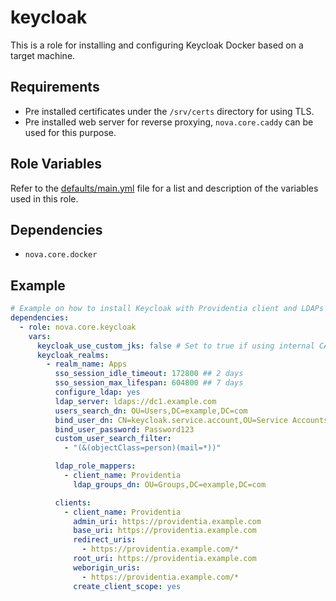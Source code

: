 # keycloak

This is a role for installing and configuring Keycloak Docker based on a target machine.

## Requirements

- Pre installed certificates under the `/srv/certs` directory for using TLS.
- Pre installed web server for reverse proxying, `nova.core.caddy` can be used for this purpose.

## Role Variables

Refer to the [defaults/main.yml](https://github.com/ClarifiedSecurity/nova.core/blob/main/nova/core/roles/keycloak/defaults/main.yml) file for a list and description of the variables used in this role.

## Dependencies

- `nova.core.docker`

## Example

```yaml
# Example on how to install Keycloak with Providentia client and LDAPs (AD) group mapper
dependencies:
  - role: nova.core.keycloak
    vars:
      keycloak_use_custom_jks: false # Set to true if using internal CA that is not trusted by Keycloak by default
      keycloak_realms:
        - realm_name: Apps
          sso_session_idle_timeout: 172800 ## 2 days
          sso_session_max_lifespan: 604800 ## 7 days
          configure_ldap: yes
          ldap_server: ldaps://dc1.example.com
          users_search_dn: OU=Users,DC=example,DC=com
          bind_user_dn: CN=keycloak.service.account,OU=Service Accounts,DC=example,DC=com
          bind_user_password: Password123
          custom_user_search_filter:
            - "(&(objectClass=person)(mail=*))"

          ldap_role_mappers:
            - client_name: Providentia
              ldap_groups_dn: OU=Groups,DC=example,DC=com

          clients:
            - client_name: Providentia
              admin_uri: https://providentia.example.com
              base_uri: https://providentia.example.com
              redirect_uris:
                - https://providentia.example.com/*
              root_uri: https://providentia.example.com
              weborigin_uris:
                - https://providentia.example.com/*
              create_client_scope: yes
```
